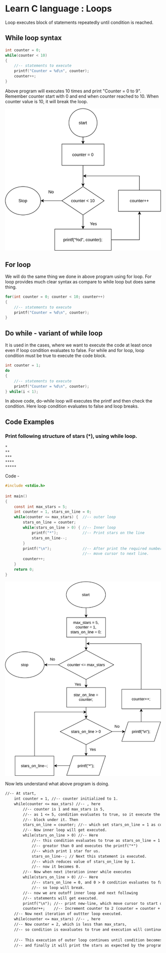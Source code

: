 # Learn C language : Loops

Loop executes block of statements repeatedly until condition is reached.


## While loop syntax

``` c 
int counter = 0;
while(counter < 10)
{
    //-- statements to execute
    printf("Counter = %d\n", counter);
    counter++;
}
```

Above program will executes 10 times and print "Counter = 0 to 9".
Remember counter start with 0 and end when counter reached to 10. When counter value 
is 10, it will break the loop. 

![Loop](../images/loop.svg) 

## For loop
We will do the same thing we done in above program using for loop. For loop provides 
much clear syntax as compare to while loop but does same thing.

``` c 
for(int counter = 0; counter < 10; counter++)
{
    //-- statements to execute
    printf("Counter = %d\n", counter);
}
```
## Do while - variant of while loop
It is used in the cases, where we want to execute the code at least once even if loop
condition evaluates to false. For while and for loop, loop condition must be true to execute
the code block.

``` c 
int counter = 1;
do 
{
    //-- statements to execute
    printf("Counter = %d\n", counter);
} while(i < 1);
```

In above code, do-while loop will executes the printf and then check the condition.
Here loop condition evaluates to false and loop breaks.

## Code Examples

### Print following structure of stars (*), using while loop.
``` 
*
**
***
****
*****
```

Code -
``` c 
#include <stdio.h>

int main()
{
    const int max_stars = 5;
    int counter = 1, stars_on_line = 0;
    while(counter <= max_stars) {  //-- outer loop
        stars_on_line = counter;
        while(stars_on_line > 0) { //-- Inner loop
            printf("*");           //-- Print stars on the line
            stars_on_line--;
        }
        printf("\n");              //-- After print the required number of stars
                                   //-- move cursor to next line.
        counter++;
    }
    return 0;
}
```

![flow chart](../images/loop_stars.svg) 

Now lets understand what above program is doing.
``` txt
//-- At start,
    int counter = 1, //-- counter initialized to 1.
    while(counter <= max_stars) //-- , here
        //-- counter is 1 and max_stars is 5, 
        //-- as 1 <= 5, condition evaluates to true, so it execute the 
        //-- block under it. Then
        stars_on_line = counter; //-- which set stars_on_line = 1 as counter = 1.
        //-- Now inner loop will get executed.
        while(stars_on_line > 0) //-- Here
            //-- this condition evaluates to true as stars_on_line = 1 which is 
            //-- greator than 0 and executes the printf("*")
            //-- which print 1 star for us.
            stars_on_line--; // Next this statement is executed.
            //-- which reduces value of stars_on_line by 1.
            //-- now it becomes 0.
        //-- Now when next iteration inner while executes
        while(stars_on_line > 0) //-- Here
            //-- stars_on_line = 0, and 0 > 0 condition evaluates to false.
            //-- so loop will break.
        //-- now we are outoff inner loop and next following
        //-- statements will get executed.
        printf("\n"); //-- print new-line, which move cursor to start of next line
        counter++;    //-- Increment counter to 2 (counter = counter + 1)
    //-- Now next iteration of outtter loop executed.
    while(counter <= max_stars) //-- , here
    //-- Now counter = 2, which is less than max_stars,
    //-- so condition is eavaluates to true and execution will continue.

    //-- This execution of outer loop continues until condition becomes false.
    //-- and finally it will print the stars as expected by the program.
```


